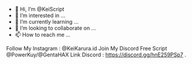 - 👋 Hi, I’m @KeiScript
- 👀 I’m interested in ...
- 🌱 I’m currently learning ...
- 💞️ I’m looking to collaborate on ...
- 📫 How to reach me ...

<!---
Fiyan284/Fiyan284 is a ✨ special ✨ repository because its `README.md` (this file) appears on your GitHub profile.
You can click the Preview link to take a look at your changes.
--->
Follow My Instagram : @KeiKarura.id
Join My Discord Free Script @PowerKuy/@GentaHAX
Link Discord : https://discord.gg/hnE259PSp7
.
